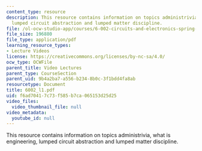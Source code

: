 ```yaml
---
content_type: resource
description: This resource contains information on topics administrivia, what is engineering,
  lumped circuit abstraction and lumped matter discipline.
file: /ol-ocw-studio-app/courses/6-002-circuits-and-electronics-spring-2007/f6ad70417c73f585b7ca065153d25d25_6002_l1.pdf
file_size: 196880
file_type: application/pdf
learning_resource_types:
- Lecture Videos
license: https://creativecommons.org/licenses/by-nc-sa/4.0/
ocw_type: OCWFile
parent_title: Video Lectures
parent_type: CourseSection
parent_uid: 9b4a2ba7-a556-b234-8b0c-3f1bdd4fa8ab
resourcetype: Document
title: 6002_l1.pdf
uid: f6ad7041-7c73-f585-b7ca-065153d25d25
video_files:
  video_thumbnail_file: null
video_metadata:
  youtube_id: null
---
```

This resource contains information on topics administrivia, what is engineering, lumped circuit abstraction and lumped matter discipline.